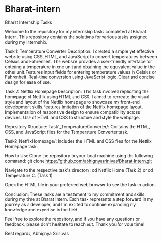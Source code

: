 # Bharat-intern
Bharat Internship Tasks

Welcome to the repository for my internship tasks completed at Bharat Intern. This repository contains the solutions for various tasks assigned during my internship.

Task 1: Temperature Converter
Description: I created a simple yet effective website using CSS, HTML, and JavaScript to convert temperatures between Celsius and Fahrenheit. The website provides a user-friendly interface for entering a temperature in one unit and obtaining the equivalent value in the other unit.Features Input fields for entering temperature values in Celsius or Fahrenheit. Real-time conversion using JavaScript logic. Clear and concise design for ease of use. 

Task 2: Netflix Homepage
Description: This task involved replicating the homepage of Netflix using HTML and CSS. I aimed to recreate the visual style and layout of the Netflix homepage to showcase my front-end development skills.Features Imitation of the Netflix homepage layout. Implementation of responsive design to ensure compatibility across devices. Use of HTML and CSS to structure and style the webpage. 

Repository Structure:
 Task1_TemperatureConverter/:
 Contains the HTML, CSS, and JavaScript files for the Temperature Converter task. 
 
 Task2_NetflixHomepage/:
 Includes the HTML and CSS files for the Netflix Homepage task. 
 
 How to Use Clone the repository to your local machine using the following command:
 git clone https://github.com/abhignyasrinivas/Bharat-Intern.git 
 
 Navigate to the respective task's directory:
 cd Netflix Home (Task 2) or
 cd Temperature C. (Task 1) 
 
 Open the HTML file in your preferred web browser to see the task in action.

Conclusion: These tasks are a testament to my commitment and skills during my time at Bharat Intern. Each task represents a step forward in my journey as a developer, and I'm excited to continue expanding my knowledge and expertise in the field.

Feel free to explore the repository, and if you have any questions or feedback, please don't hesitate to reach out. Thank you for your time!

Best regards,
Abhignya Srinivas